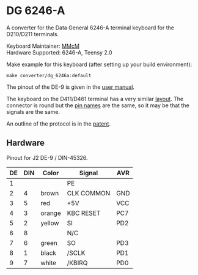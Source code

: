 # DG 6246-A

A converter for the Data General 6246-A terminal keyboard for the D210/D211 terminals.

Keyboard Maintainer: [MMcM](https://github.com/MMcM)  
Hardware Supported: 6246-A, Teensy 2.0  

Make example for this keyboard (after setting up your build environment):

    make converter/dg_6246a:default

The pinout of the DE-9 is given in the [user manual](https://archive.org/details/bitsavers_dgterminal0andD211DisplayTerminalsUsersManualJul83_10842530/page/n52/mode/1up).

The keyboard on the D411/D461 terminal has a very similar [layout](https://archive.org/details/bitsavers_dgterminal411D461DisplayTerminalsUsersManualMar86_5475999/page/n26/mode/1up).
The connector is round but the [pin names](https://archive.org/details/bitsavers_dgterminal411D461DisplayTerminalsUsersManualMar86_5475999/page/n33/mode/1up) are the same, so it may be that the signals are the same.

An outline of the protocol is in the [patent](https://patents.google.com/patent/US4459581A/en).

## Hardware

Pinout for J2 DE-9 / DIN-45326.

| DE | DIN | Color  | Signal     | AVR |
|----|-----|--------|------------|-----|
|  1 |     |        | PE         |     |
|  2 |  4  | brown  | CLK COMMON | GND |
|  3 |  5  | red    | +5V        | VCC |
|  4 |  3  | orange | KBC RESET  | PC7 |
|  5 |  2  | yellow | SI         | PD2 |
|  6 |  8  |        | N/C        |     |
|  7 |  6  | green  | SO         | PD3 |
|  8 |  1  | black  | /SCLK      | PD1 |
|  9 |  7  | white  | /KBIRQ     | PD0 |
